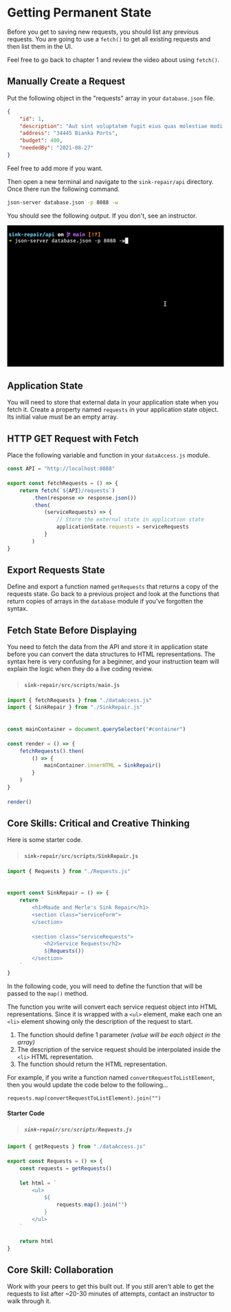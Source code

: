 # Getting Permanent State

Before you get to saving new requests, you should list any previous requests. You are going to use a `fetch()` to get all existing requests and then list them in the UI.

Feel free to go back to chapter 1 and review the video about using `fetch()`.

## Manually Create a Request

Put the following object in the "requests" array in your `database.json` file.

```json
{
    "id": 1,
    "description": "Aut sint voluptatem fugit eius quas molestiae modi.",
    "address": "34445 Bianka Ports",
    "budget": 400,
    "neededBy": "2021-08-27"
}
```

Feel free to add more if you want.

Then open a new terminal and navigate to the `sink-repair/api` directory. Once there run the following command.

```sh
json-server database.json -p 8088 -w
```

You should see the following output. If you don't, see an instructor.

![](./images/sink-repair-starting-json-server.gif)

## Application State

You will need to store that external data in your application state when you fetch it. Create a property named `requests` in your application state object. Its initial value must be an empty array.

## HTTP GET Request with Fetch

Place the following variable and function in your `dataAccess.js` module.

```js
const API = "http://localhost:8088"

export const fetchRequests = () => {
    return fetch(`${API}/requests`)
        .then(response => response.json())
        .then(
            (serviceRequests) => {
                // Store the external state in application state
                applicationState.requests = serviceRequests
            }
        )
}
```

## Export Requests State

Define and export a function named `getRequests` that returns a copy of the requests state. Go back to a previous project and look at the functions that return copies of arrays in the `database` module if you've forgotten the syntax.

## Fetch State Before Displaying

You need to fetch the data from the API and store it in application state before you can convert the data structures to HTML representations. The syntax here is very confusing for a beginner, and your instruction team will explain the logic when they do a live coding review.

> #### `sink-repair/src/scripts/main.js`

```js
import { fetchRequests } from "./dataAccess.js"
import { SinkRepair } from "./SinkRepair.js"


const mainContainer = document.querySelector("#container")

const render = () => {
    fetchRequests().then(
        () => {
            mainContainer.innerHTML = SinkRepair()
        }
    )
}

render()
```


## Core Skills: Critical and Creative Thinking

Here is some starter code.

> #### `sink-repair/src/scripts/SinkRepair.js`

```js
import { Requests } from "./Requests.js"


export const SinkRepair = () => {
    return `
        <h1>Maude and Merle's Sink Repair</h1>
        <section class="serviceForm">
        </section>

        <section class="serviceRequests">
            <h2>Service Requests</h2>
            ${Requests()}
        </section>
    `
}
```

In the following code, you will need to define the function that will be passed to the `map()` method.

The function you write will convert each service request object into HTML representations. Since it is wrapped with a `<ul>` element, make each one an `<li>` element showing only the description of the request to start.

1. The function should define 1 parameter _(value will be each object in the array)_
3. The description of the service request should be interpolated inside the `<li>` HTML representation.
2. The function should return the HTML representation.

For example, if you write a function named `convertRequestToListElement`, then you would update the code below to  the following...


```
requests.map(convertRequestToListElement).join("")
```

#### Starter Code

> ##### `sink-repair/src/scripts/Requests.js`

```js
import { getRequests } from "./dataAccess.js"

export const Requests = () => {
    const requests = getRequests()

    let html = `
        <ul>
            ${
                requests.map().join("")
            }
        </ul>
    `

    return html
}
```

## Core Skill: Collaboration

Work with your peers to get this built out. If you still aren't able to get the requests to list after ~20-30 minutes of attempts, contact an instructor to walk through it.
